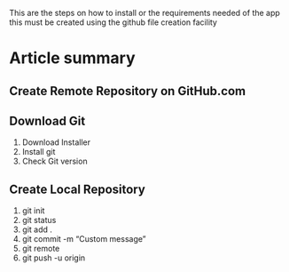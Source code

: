 This are the steps on how to install or the requirements needed of the app this must be created using the github file creation facility

# Article summary

## Create Remote Repository on GitHub.com

## Download Git

1. Download Installer
2. Install git
3. Check Git version
  
## Create Local Repository

1. git init
2. git status
3. git add .
4. git commit -m “Custom message”
5. git remote <remote url>
6. git push -u origin <branch name>
